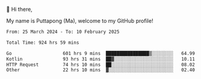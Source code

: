👋 Hi there,

My name is Puttapong (Ma), welcome to my GitHub profile!

<!--START_SECTION:waka-->

```txt
From: 25 March 2024 - To: 10 February 2025

Total Time: 924 hrs 59 mins

Go                   601 hrs 9 mins  ████████████████▒░░░░░░░░   64.99 %
Kotlin               93 hrs 31 mins  ██▓░░░░░░░░░░░░░░░░░░░░░░   10.11 %
HTTP Request         74 hrs 10 mins  ██░░░░░░░░░░░░░░░░░░░░░░░   08.02 %
Other                22 hrs 10 mins  ▓░░░░░░░░░░░░░░░░░░░░░░░░   02.40 %
```

<!--END_SECTION:waka-->
